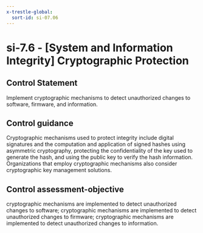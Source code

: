```yaml
---
x-trestle-global:
  sort-id: si-07.06
---
```


# si-7.6 - \[System and Information Integrity\] Cryptographic Protection

## Control Statement

Implement cryptographic mechanisms to detect unauthorized changes to software, firmware, and information.

## Control guidance

Cryptographic mechanisms used to protect integrity include digital signatures and the computation and application of signed hashes using asymmetric cryptography, protecting the confidentiality of the key used to generate the hash, and using the public key to verify the hash information. Organizations that employ cryptographic mechanisms also consider cryptographic key management solutions.

## Control assessment-objective

cryptographic mechanisms are implemented to detect unauthorized changes to software;
cryptographic mechanisms are implemented to detect unauthorized changes to firmware;
cryptographic mechanisms are implemented to detect unauthorized changes to information.
